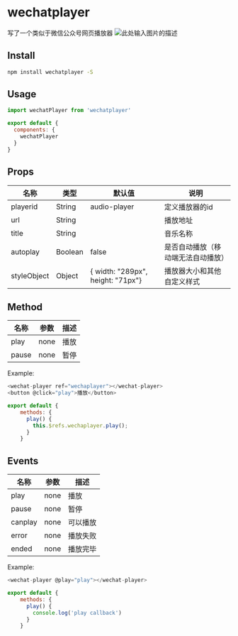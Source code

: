 # wechatplayer

写了一个类似于微信公众号网页播放器
![此处输入图片的描述][1]


## Install

```bash
npm install wechatplayer -S
```

## Usage

```js
import wechatPlayer from 'wechatplayer'

export default {
  components: {
    wechatPlayer
  }
}
```
## Props

| 名称    | 类型 | 默认值 | 说明 |
| ---------- | ---- | ------- | ----------- |
| playerid | String | audio-player | 定义播放器的id |
| url | String |  | 播放地址 |
| title | String |  | 音乐名称 |
| autoplay | Boolean | false | 是否自动播放（移动端无法自动播放） |
| styleObject | Object | { width: "289px",  height: "71px"} | 播放器大小和其他自定义样式 |

## Method
| 名称 | 参数 | 描述 |
| ---- | ------ | ----------- |
| play | none | 播放 |
| pause | none | 暂停 |

Example:

```js
<wechat-player ref="wechaplayer"></wechat-player>
<button @click="play">播放</button>

export default {
    methods: {
      play() {
        this.$refs.wechaplayer.play();
      }
    }
```
## Events
| 名称 | 参数 | 描述 |
| ---- | ------ | ----------- |
| play | none | 播放 |
| pause | none | 暂停 |
| canplay | none | 可以播放 |
| error | none | 播放失败 |
| ended | none | 播放完毕 |

Example:

```js
<wechat-player @play="play"></wechat-player>

export default {
    methods: {
      play() {
        console.log('play callback')
      }
    }
```


  [1]: http://shoppingmall.oss-cn-shanghai.aliyuncs.com/85b03fe8907838ab737e69806db7d2d.png